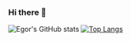 ### Hi there 👋

<!--
**Egorfing/Egorfing** is a ✨ _special_ ✨ repository because its `README.md` (this file) appears on your GitHub profile.

Here are some ideas to get you started:

- 🔭 I’m currently working on ...
- 🌱 I’m currently learning ...
- 👯 I’m looking to collaborate on ...
- 🤔 I’m looking for help with ...
- 💬 Ask me about ...
- 📫 How to reach me: ...
- 😄 Pronouns: ...
- ⚡ Fun fact: ...
-->
![Egor's GitHub stats](https://github-readme-stats.vercel.app/api?username=Egorfing&show_icons=true,prs)
[![Top Langs](https://github-readme-stats.vercel.app/api/top-langs/?username=Egorfing&hide=handlebars)](https://github.com/Egorfing/github-readme-stats)

